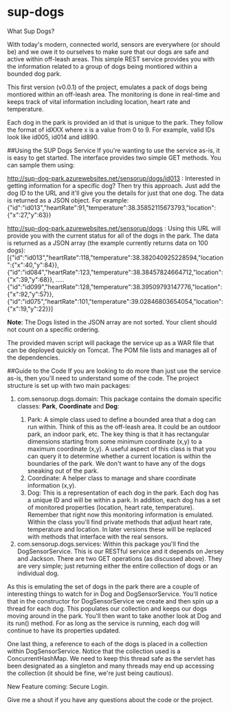 # sup-dogs
What Sup Dogs?

With today's modern, connected world, sensors are everywhere (or should be) and we owe it to ourselves to make sure that our dogs are safe and active within off-leash areas. This simple REST service provides you with the information related to a group of dogs being montiored within a bounded dog park.

This first version (v0.0.1) of the project, emulates a pack of dogs being montiored within an off-leash area. The monitoring is done in real-time and keeps track of vital information including location, heart rate and temperature.

Each dog in the park is provided an id that is unique to the park. They follow the format of idXXX where x is a value from 0 to 9. For example, valid IDs look like id005, id014 and id890.

##Using the SUP Dogs Service
If you're wanting to use the service as-is, it is easy to get started. The interface provides two simple GET methods. You can sample them using:

http://sup-dog-park.azurewebsites.net/sensorup/dogs/id013 : Interested in getting information for a specific dog? Then try this approach. Just add the dog ID to the URL and it'll give you the details for just that one dog. The data is returned as a JSON object. For example: {"id":"id013","heartRate":91,"temperature":38.35852115673793,"location":{"x":27,"y":63}}

http://sup-dog-park.azurewebsites.net/sensorup/dogs  : Using this URL will provide you with the current status for all of the dogs in the park. The data is returned as a JSON array (the example currently returns data on 100 dogs): 
[{"id":"id013","heartRate":118,"temperature":38.382040925228594,"location":{"x":40,"y":84}},{"id":"id084","heartRate":123,"temperature":38.38457824664712,"location":{"x":39,"y":68}},
.....
{"id":"id099","heartRate":128,"temperature":38.39509793147776,"location":{"x":92,"y":57}},{"id":"id075","heartRate":101,"temperature":39.02846803654054,"location":{"x":19,"y":22}}]

<b>Note</b>: The Dogs listed in the JSON array are not sorted. Your client should not count on a specific ordering.

The provided maven script will package the service up as a WAR file that can be deployed quickly on Tomcat. The POM file lists and manages all of the dependencies. 

##Guide to the Code
If you are looking to do more than just use the service as-is, then you'll need to understand some of the code. The project structure is set up with two main packages: 
<ol><li>com.sensorup.dogs.domain: This package contains the domain specific classes: <b>Park</b>, <b>Coordinate</b> and <b>Dog</b>:</li>
<ol><li>Park: A simple class used to define a bounded area that a dog can run within. Think of this as the off-leash area. It could be an outdoor park, an indoor park, etc. The key thing is that it has rectangular dimensions starting from some minimum coordinate (x,y) to a maximum coordinate (x,y). A useful aspect of this class is that you can query it to determine whether a current location is within the boundaries of the park. We don't want to have any of the dogs sneaking out of the park.</li>
<li>Coordinate: A helper class to manage and share coordinate information (x,y).</li>
<li>Dog: This is a representation of each dog in the park. Each dog has a unique ID and will be within a park. In addition, each dog has a set of monitored properties (location, heart rate, temperature). Remember that right now this monitoring information is emulated. Within the class you'll find private methods that adjust heart rate, temperature and location. In later versions these will be replaced with methods that interface with the real sensors.</li></ol> 
<li>com.sensorup.dogs.services: Within this package you'll find the DogSensorService. This is our RESTful service and it depends on Jersey and Jackson. There are two GET operations (as discussed above). They are very simple; just returning either the entire collection of dogs or an individual dog.</li>
</ol>

As this is emulating the set of dogs in the park there are a couple of interesting things to watch for in Dog and DogSensorService. You'll notice that in the constructor for DogSensorService we create and then spin up a thread for each dog. This populates our collection and keeps our dogs moving around in the park. You'll then want to take another look at Dog and its run() method. For as long as the service is running, each dog will continue to have its properties updated.

One last thing, a reference to each of the dogs is placed in a collection within DogSensorService. Notice that the collection used is a ConcurrentHashMap. We need to keep this thread safe as the servlet has been designated as a singleton and many threads may end up accessing the collection (it should be fine, we're just being cautious).

New Feature coming: Secure Login.

Give me a shout if you have any questions about the code or the project.

